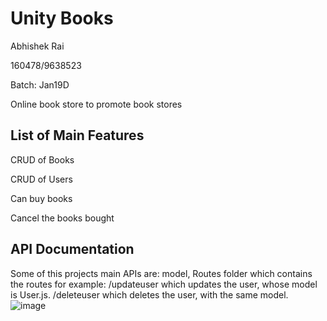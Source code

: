 # Unity Books
Abhishek Rai

160478/9638523

Batch: Jan19D

Online book store to promote book stores

## List of Main Features
CRUD of Books

CRUD of Users

Can buy books

Cancel the books bought

## API Documentation

Some of this projects main APIs are:
model,
Routes folder which contains the routes for example:
/updateuser which updates the user,
whose model is User.js.
/deleteuser which deletes the user,
with the same model.
![image](https://user-images.githubusercontent.com/29123465/60866949-68701900-a249-11e9-9cf9-789e0ad30db0.png)




